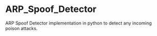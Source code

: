 # ARP_Spoof_Detector
ARP Spoof Detector implementation in python to detect any incoming poison attacks.
